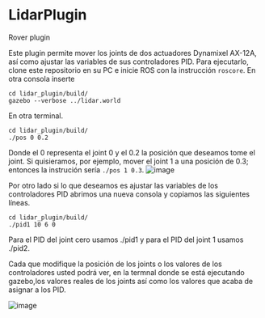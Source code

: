 # LidarPlugin
Rover plugin

Este plugin permite mover los joints de dos actuadores Dynamixel AX-12A, así como ajustar las variables de sus controladores PID. Para ejecutarlo, clone este repositorio en su PC e inicie ROS con la instrucción `roscore`. En otra consola inserte 
```
cd lidar_plugin/build/
gazebo --verbose ../lidar.world
```
En otra terminal.
```
cd lidar_plugin/build/
./pos 0 0.2
```
Donde el 0 representa el joint 0 y el 0.2 la posición que deseamos tome el joint. Si quisieramos, por ejemplo, mover el joint 1 a una posición de 0.3; entonces la instrución sería `./pos 1 0.3`.
![image](https://user-images.githubusercontent.com/42397059/119287419-143b6b80-bc0c-11eb-8f8b-62b2898c4a34.png)


Por otro lado si lo que deseamos es ajustar las variables de los controladores PID abrimos una nueva consola y copiamos las siguientes líneas.
```
cd lidar_plugin/build/
./pid1 10 6 0
```
Para el PID del joint cero usamos ./pid1 y para el PID del joint 1 usamos ./pid2. 

Cada que modifique la posición de los joints o los valores de los controladores usted podrá ver, en la termnal donde se está ejecutando gazebo,los valores reales de los joints así como los valores que acaba de asignar a los PID.

![image](https://user-images.githubusercontent.com/42397059/119287756-bfe4bb80-bc0c-11eb-8785-397f70a81071.png)

